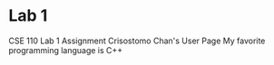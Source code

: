 # Lab 1

CSE 110 Lab 1 Assignment
Crisostomo Chan's User Page
My favorite programming language is C++
